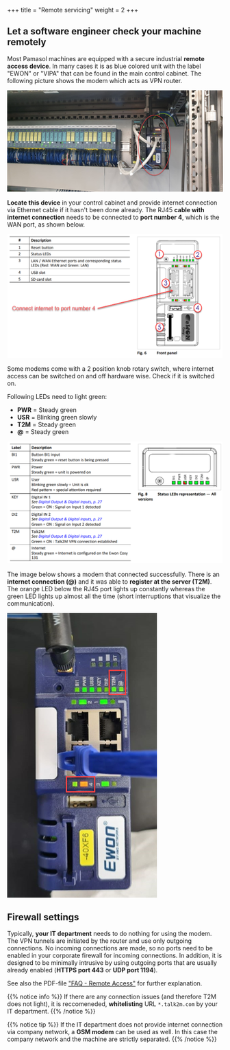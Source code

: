 +++
title = "Remote servicing"
weight = 2
+++

## Let a software engineer check your machine remotely

Most Pamasol machines are equipped with a secure industrial **remote access device**. In many cases it is as blue colored unit with the label "EWON" or "VIPA" that can be found in the main control cabinet. The following picture shows the modem which acts as VPN router.

![Industrial modem](images/ewon_industrial_modem.en.png)

**Locate this device** in your control cabinet and provide internet connection via Ethernet cable if it hasn't been done already. The RJ45 **cable with internet connection** needs to be connected to **port number 4**, which is the WAN port, as shown below.

![Front side view](images/ewon_front_side.en.png)

Some modems come with a 2 position knob rotary switch, where internet access can be switched on and off hardware wise. Check if it is switched on.

Following LEDs need to light green:

* **PWR** = Steady green
* **USR** = Blinking green slowly
* **T2M** = Steady green
* **@**   = Steady green

![Status LEDs general](images/ewon_status_leds_general.en.png)

The image below shows a modem that connected successfully. There is an **internet connection (@)** and it was able to **register at the server (T2M)**. The orange LED below the RJ45 port lights up constantly whereas the green LED lights up almost all the time (short interruptions that visualize the communication).

![Connected modem](images/ewon_modem_connected_to_server.en.png)

## Firewall settings

Typically, **your IT department** needs to do nothing for using the modem. The VPN tunnels are initiated by the router and use only outgoing connections. No incoming connections are made, so no ports need to be enabled in your corporate firewall for incoming connections. In addition, it is designed to be minimally intrusive by using outgoing ports that are usually already enabled (**HTTPS port 443** or **UDP port 1194**).

See also the PDF-file ["FAQ - Remote Access"](docs/faq_remote_access.en.pdf) for further explanation.

{{% notice info %}}
If there are any connection  issues (and therefore T2M does not light), it is reccomeneded, **whitelisting** URL `*.talk2m.com` by your IT department.
{{% /notice %}}

{{% notice tip %}}
If the IT department does not provide internet connection via company network, a **GSM modem** can be used as well. In this case the company network and the machine are strictly separated.
{{% /notice %}}
